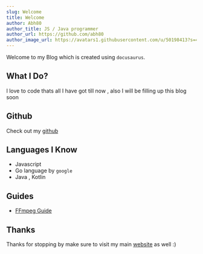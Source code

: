 ```yaml
---
slug: Welcome
title: Welcome
author: Abh80
author_title: JS / Java programmer
author_url: https://github.com/abh80
author_image_url: https://avatars1.githubusercontent.com/u/50198413?s=460&u=8b623df8983635ea0a2c859848ce1c2a90ad775d&v=4
---
```

Welcome to my Blog which is created using `docusaurus`.
## What I Do?
I love to code thats all I have got till now , also I will be filling up this blog soon

## Github 
Check out my [github](https://github.com/abh80) 
## Languages I Know
- Javascript
- Go language by `google`
- Java , Kotlin

## Guides
- [FFmpeg Guide](https://blogs.starstracker.xyz/guides/Ffmpeg/Getting%20Started)

## Thanks
Thanks for stopping by make sure to visit my main [website](https://starstracker.xyz) as well :)
